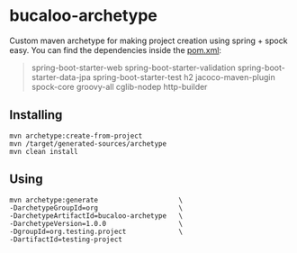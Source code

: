 # bucaloo-archetype
Custom maven archetype for making project creation using spring + spock easy.
You can find the dependencies inside the [pom.xml]():

> spring-boot-starter-web
> spring-boot-starter-validation
> spring-boot-starter-data-jpa
> spring-boot-starter-test
> h2
> jacoco-maven-plugin
> spock-core
> groovy-all
> cglib-nodep
> http-builder


## Installing
```shell
mvn archetype:create-from-project
mvn /target/generated-sources/archetype
mvn clean install
```


## Using
```shell
mvn archetype:generate                    \
-DarchetypeGroupId=org                    \
-DarchetypeArtifactId=bucaloo-archetype   \
-DarchetypeVersion=1.0.0                  \
-DgroupId=org.testing.project             \
-DartifactId=testing-project
```

